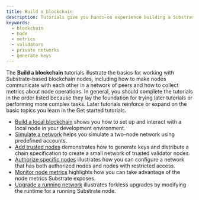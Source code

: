 ```yaml
---
title: Build a blockchain
description: Tutorials give you hands-on experience building a Substrate blockchain, adding features, submitting simple transactions, and observing node operations.
keywords:
  - blockchain
  - node
  - metrics
  - validators
  - private networks
  - generate keys
---
```


The **Build a blockchain** tutorials illustrate the basics for working with Substrate-based blockchain nodes, including how to make nodes communicate with each other in a network of peers and how to collect metrics about node operations.
In general, you should complete the tutorials in the order listed because they lay the foundation for trying later tutorials or performing more complex tasks.
Later tutorials reinforce or expand on the basic topics you learn in the Get started tutorials.

- [Build a local blockchain](./build-local-blockchain.md) shows you how to set up and interact with a local node in your development environment.
- [Simulate a network](./simulate-network.md) helps you simulate a two-node network using predefined accounts.
- [Add trusted nodes](./add-trusted-nodes.md) demonstrates how to generate keys and distribute a chain specification to create a small network of trusted validator nodes.
- [Authorize specific nodes](./authorize-specific-nodes.md/) illustrates how you can configure a network that has both authorized nodes and nodes with restricted access.
- [Monitor node metrics](./monitor-node-metrics.md) highlights how you can take advantage of the node metrics Substrate exposes.
- [Upgrade a running network](./upgrade-a-running-network.md) illustrates forkless upgrades by modifying the runtime for a running Substrate node.
